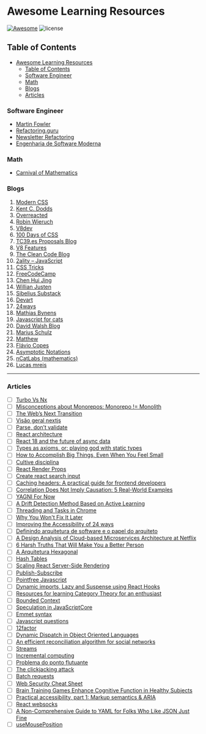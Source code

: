 # Awesome Learning Resources

[![Awesome](https://cdn.rawgit.com/sindresorhus/awesome/d7305f38d29fed78fa85652e3a63e154dd8e8829/media/badge.svg)](https://github.com/rwietter/awesome-learning-software) ![license](https://img.shields.io/github/license/mashape/apistatus.svg)


## Table of Contents

- [Awesome Learning Resources](#awesome-learning-resources)
  - [Table of Contents](#table-of-contents)
  - [Software Engineer](#software-engineer)
  - [Math](#math)
  - [Blogs](#blogs)
  - [Articles](#articles)

### Software Engineer

- [Martin Fowler](https://martinfowler.com/)
- [Refactoring.guru](https://refactoring.guru/)
- [Newsletter Refactoring](https://refactoring.fm/)
- [Engenharia de Software Moderna](https://engsoftmoderna.info/)

### Math

- [Carnival of Mathematics](https://aperiodical.com/carnival-of-mathematics/)

### Blogs

1. [Modern CSS](https://moderncss.dev/guide-to-advanced-css-selectors-part-one/)
2. [Kent C. Dodds](https://kentcdodds.com/blog)
3. [Overreacted](https://overreacted.io/)
4. [Robin Wieruch](https://www.robinwieruch.de/blog/)
5. [V8dev](https://v8.dev/blog)
6. [100 Days of CSS](https://100dayscss.com/?dayIndex=6)
7. [TC39.es Proposals Blog](https://tc39.es/#proposals)
8. [V8 Features](https://v8.dev/features)
9. [The Clean Code Blog](https://blog.cleancoder.com/uncle-bob/2011/09/30/Screaming-Architecture.html)
10. [2ality – JavaScript](https://2ality.com/)
11. [CSS Tricks](https://css-tricks.com/)
12. [FreeCodeCamp](https://www.freecodecamp.org/news/)
13. [Chen Hui Jing](https://chenhuijing.com/)
14. [Willian Justen](https://willianjusten.com.br/)
15. [Sibelius Substack](https://sibelius.substack.com/)
16. [Devart](https://devart.withgoogle.com/pt#/project/17660101?q=javascript%20java%20c%2B%2B)
17. [24ways](https://24ways.org/)
18. [Mathias Bynens](https://mathiasbynens.be/)
19. [Javascript for cats](http://jsforcats.com/)
20. [David Walsh Blog](https://davidwalsh.name/)
21. [Marius Schulz](https://mariusschulz.com/blog)
22. [Matthew](http://findmatthew.com/)
23. [Flávio Copes](https://flaviocopes.com/)
24. [Asymptotic Notations](https://www.studytonight.com/data-structures/aysmptotic-notations)
25. [nCatLabs (mathematics)](https://ncatlab.org/nlab/show/HomePage)
26. [Lucas mreis](https://lucasmreis.github.io/blog/contents/)

---

### Articles

- [ ]  [Turbo Vs Nx](https://nx.dev/more-concepts/turbo-and-nx)
- [ ]  [Misconceptions about Monorepos: Monorepo != Monolith](https://blog.nrwl.io/misconceptions-about-monorepos-monorepo-monolith-df1250d4b03c)
- [ ]  [The Web’s Next Transition](https://www.epicweb.dev/the-webs-next-transition)
- [ ]  [Visão geral nextjs](https://vercel.com/blog/upgrading-nextjs-for-instant-performance-improvements)
- [ ]  [Parse, don’t validate](https://lexi-lambda.github.io/blog/2019/11/05/parse-don-t-validate/)
- [ ]  [React architecture](https://www.joshwcomeau.com/react/file-structure/)
- [ ]  [React 18 and the future of async data](https://swizec.com/blog/react-18-and-the-future-of-async-data/?ck_subscriber_id=1242116138)
- [ ]  [Types as axioms, or: playing god with static types](https://lexi-lambda.github.io/blog/2020/08/13/types-as-axioms-or-playing-god-with-static-types/)
- [ ]  [How to Accomplish Big Things, Even When You Feel Small](https://unstoppable.me/accomplish-big-things/)
- [ ]  [Cultive disciplina](https://papodehomem.com.br/cultive-disciplina/)
- [ ]  [React Render Props](https://alexsidorenko.com/blog/react-render-props/?ck_subscriber_id=1242116138)
- [ ]  [Create react search input](https://www.emgoto.com/react-search-bar/)
- [ ]  [Caching headers: A practical guide for frontend developers](https://blog.logrocket.com/caching-headers-a-practical-guide-for-frontend-developers/)
- [ ]  [Correlation Does Not Imply Causation: 5 Real-World Examples](https://www.statology.org/correlation-does-not-imply-causation-examples/)
- [ ]  [YAGNI For Now](https://www.bencodezen.io/blog/yagni-for-now/)
- [ ]  [A Drift Detection Method Based on Active Learning](https://ieeexplore.ieee.org/document/8489364)
- [ ]  [Threading and Tasks in Chrome](https://chromium.googlesource.com/chromium/src/+/lkgr/docs/threading_and_tasks.md)
- [ ]  [Why You Won't Fix It Later](https://on-agile.blogspot.com/2007/04/why-you-wont-fix-it-later.html)
- [ ]  [Improving the Accessibility of 24 ways](https://css-tricks.com/improving-accessibility-24-ways/)
- [ ]  [Definindo arquitetura de software e o papel do arquiteto](https://arquiteturadesoftware.online/definindo-arquitetura-de-software-e-o-papel-do-arquiteto-introducao-v3-0/#O_arquiteto_nao_e_necessariamente_um_dev_senior-senior)
- [ ]  [A Design Analysis of Cloud-based Microservices Architecture at Netflix](https://medium.com/swlh/a-design-analysis-of-cloud-based-microservices-architecture-at-netflix-98836b2da45f)
- [ ]  [6 Harsh Truths That Will Make You a Better Person](https://www.cracked.com/blog/6-harsh-truths-that-will-make-you-better-person)
- [ ]  [A Arquitetura Hexagonal](https://medium.com/@demisgomes/rumo-ao-hexa-a-arquitetura-hexagonal-parte-1-161a000c0a0)
- [ ]  [Hash Tables](https://algs4.cs.princeton.edu/34hash/)
- [ ]  [Scaling React Server-Side Rendering](https://arkwright.github.io/scaling-react-server-side-rendering.html)
- [ ]  [Publish-Subscribe](https://gabrielschade.github.io/2018/03/12/publish-subscribe.html)
- [ ]  [Pointfree Javascript](https://lucasmreis.github.io/blog/pointfree-javascript/)
- [ ]  [Dynamic imports, Lazy and Suspense using React Hooks](https://blog.greenroots.info/understanding-dynamic-imports-lazy-and-suspense-using-react-hooks)
- [ ]  [Resources for learning Category Theory for an enthusiast](https://github.com/prathyvsh/category-theory-resources)
- [ ]  [Bounded Context](https://www.martinfowler.com/bliki/.html)
- [ ]  [Speculation in JavaScriptCore](https://webkit.org/blog/10308/speculation-in-javascriptcore/)
- [ ]  [Emmet syntax](https://docs.emmet.io/abbreviations/syntax/)
- [ ]  [Javascript questions](https://github.com/lydiahallie/javascript-questions/blob/master/pt-BR/README_pt_BR.md)
- [ ]  [12factor](https://12factor.net/)
- [ ]  [Dynamic Dispatch in Object Oriented Languages](https://condor.depaul.edu/ichu/csc447/notes/wk10/Dynamic2.htm)
- [ ]  [An efficient reconciliation algorithm for social networks](https://arxiv.org/pdf/1307.1690.pdf)
- [ ]  [Streams](https://en.wikipedia.org/wiki/Stream_(computing))
- [ ]  [Incremental computing](https://en.wikipedia.org/wiki/Incremental_computing)
- [ ]  [Problema do ponto flutuante](https://pt.stackoverflow.com/questions/219211/qual-a-forma-correta-de-usar-os-tipos-float-double-e-decimal)
- [ ]  [The clickjacking attack](https://javascript.info/clickjacking)
- [ ]  [Batch requests](https://developers.facebook.com/docs/graph-api/batch-requests/)
- [ ]  [Web Security Cheat Sheet](https://infosec.mozilla.org/guidelines/web_security)
- [ ]  [Brain Training Games Enhance Cognitive Function in Healthy Subjects](https://www.ncbi.nlm.nih.gov/pmc/articles/PMC5930973/)
- [ ]  [Practical accessibility, part 1: Markup semantics & ARIA](filamentgroup.com/lab/practical-accessibility-1-semantics/)
- [ ]  [React websocks](https://dev.to/itays123/using-websockets-with-react-js-the-right-way-no-library-needed-15d0?ck_subscriber_id=1242116138)
- [ ]  [A Non-Comprehensive Guide to YAML for Folks Who Like JSON Just Fine](https://chan.dev/posts/a-non-comprehensive-guide-to-yaml-for-folks-who-like-json-just-fine/?ck_subscriber_id=1116688606)
- [ ]  [useMousePosition](https://www.joshwcomeau.com/snippets/react-hooks/use-mouse-position/)
